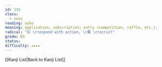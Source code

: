 ```yaml
---
id: 115
class:
  - noun
reading: oubo
meaning: application; subscription; entry (competition, raffle, etc.); enlistment
radical: "応 \rrespond with action, \r募 \rrecruit"
grade: N3
status:
difficulty: ★★★★
---
```

[[Kanji List|Back to Kanji List]]